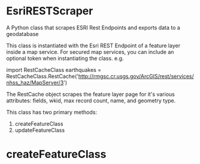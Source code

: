 EsriRESTScraper
===============

A Python class that scrapes ESRI Rest Endpoints and exports data to a geodatabase

This class is instantiated with the Esri REST Endpoint of a feature layer inside a map service.  For secured map services, you can include an optional token when instantiating the class. 
e.g. 

import RestCacheClass
earthquakes = RestCacheClass.RestCache('http://rmgsc.cr.usgs.gov/ArcGIS/rest/services/nhss_haz/MapServer/3')

The RestCache object scrapes the feature layer page for it's various attributes: fields, wkid, max record count, name, and geometry type.

This class has two primary methods:

1. createFeatureClass
2. updateFeatureClass

createFeatureClass
==================


